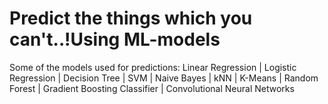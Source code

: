# Predict the things which you can't..!Using ML-models
Some of the models used for predictions:
Linear Regression
| Logistic Regression
| Decision Tree
| SVM
| Naive Bayes
| kNN
| K-Means
| Random Forest
| Gradient Boosting Classifier
| Convolutional Neural Networks
